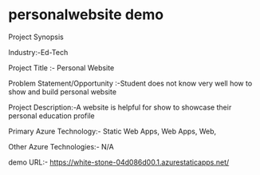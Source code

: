 # personalwebsite demo


Project Synopsis

Industry:-Ed-Tech

Project Title :- Personal Website

Problem Statement/Opportunity :-Student does not know very well how to show and build personal website

Project Description:-A website is helpful for show to showcase their personal education profile

Primary Azure Technology:- Static Web Apps, Web Apps, Web,

Other Azure Technologies:- N/A

demo URL:- https://white-stone-04d086d00.1.azurestaticapps.net/

